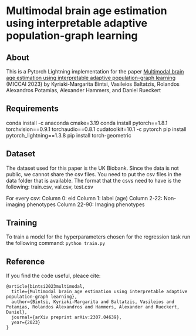 # Multimodal brain age estimation using interpretable adaptive population-graph learning

## About
This is a Pytorch Lightning implementation for the paper 
[Multimodal brain age estimation using interpretable adaptive population-graph learning](https://arxiv.org/abs/2307.04639)
(MICCAI 2023) by Kyriaki-Margarita Bintsi, Vasileios Baltatzis, Rolandos Alexandros Potamias, Alexander Hammers, and Daniel Rueckert

## Requirements
conda install -c anaconda cmake=3.19
conda install pytorch==1.8.1 torchvision==0.9.1 torchaudio==0.8.1 cudatoolkit=10.1 -c pytorch
pip install pytorch_lightning==1.3.8
pip install torch-geometric

## Dataset
The dataset used for this paper is the UK Biobank. Since the data is not public, we cannot share the csv files.
You need to put the csv files in the data folder that is available.
The format that the csvs need to have is the following:
train.csv, val.csv, test.csv

For every csv:
Column 0: eid
Column 1: label (age)
Column 2-22: Non-imaging phenotypes
Column 22-90: Imaging phenotypes

## Training
To train a model for the hyperparameters chosen for the regression task run the following command:
`python train.py`

## Reference
If you find the code useful, pleace cite: 
```
@article{bintsi2023multimodal,
  title={Multimodal brain age estimation using interpretable adaptive population-graph learning},
  author={Bintsi, Kyriaki-Margarita and Baltatzis, Vasileios and Potamias, Rolandos Alexandros and Hammers, Alexander and Rueckert, Daniel},
  journal={arXiv preprint arXiv:2307.04639},
  year={2023}
}
```
